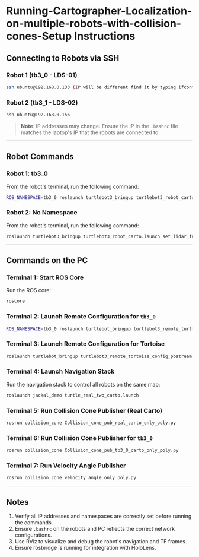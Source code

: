 # Running-Cartographer-Localization-on-multiple-robots-with-collision-cones-Setup Instructions

## Connecting to Robots via SSH

### Robot 1 (tb3_0 - LDS-01)
```bash
ssh ubuntu@192.168.0.133 (IP will be different find it by typing ifconfig on robots terminal)
```

### Robot 2 (tb3_1 - LDS-02)
```bash
ssh ubuntu@192.168.0.156
```

> **Note**: IP addresses may change. Ensure the IP in the `.bashrc` file matches the laptop's IP that the robots are connected to.

---

## Robot Commands

### Robot 1: tb3_0
From the robot's terminal, run the following command:
```bash
ROS_NAMESPACE=tb3_0 roslaunch turtlebot3_bringup turtlebot3_robot_carto.launch multi_robot_name="tb3_0" set_lidar_frame_id:="tb3_0/imu_link"
```

### Robot 2: No Namespace
From the robot's terminal, run the following command:
```bash
roslaunch turtlebot3_bringup turtlebot3_robot_carto.launch set_lidar_frame_id:="imu_link"
```

---

## Commands on the PC

### Terminal 1: Start ROS Core
Run the ROS core:
```bash
roscore
```

### Terminal 2: Launch Remote Configuration for `tb3_0`
```bash
ROS_NAMESPACE=tb3_0 roslaunch turtlebot_bringup turtlebot3_remote_turtle_multi.launch
```

### Terminal 3: Launch Remote Configuration for Tortoise
```bash
roslaunch turtlebot_bringup turtlebot3_remote_tortoise_config_pbstream.launch
```

### Terminal 4: Launch Navigation Stack
Run the navigation stack to control all robots on the same map:
```bash
roslaunch jackal_demo turtle_real_two_carto.launch
```

### Terminal 5: Run Collision Cone Publisher (Real Carto)
```bash
rosrun collision_cone Collision_cone_pub_real_carto_only_poly.py
```

### Terminal 6: Run Collision Cone Publisher for `tb3_0`
```bash
rosrun collision_cone Collision_cone_pub_tb3_0_carto_only_poly.py
```

### Terminal 7: Run Velocity Angle Publisher
```bash
rosrun collision_cone velocity_angle_only_poly.py
```

---

## Notes
1. Verify all IP addresses and namespaces are correctly set before running the commands.
2. Ensure `.bashrc` on the robots and PC reflects the correct network configurations.
3. Use RViz to visualize and debug the robot's navigation and TF frames.
4. Ensure rosbridge is running for integration with HoloLens.
